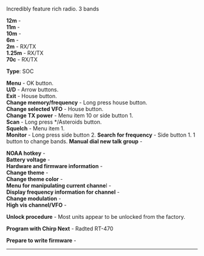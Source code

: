 Incredibly feature rich radio. 3 bands

**12m** -  
**11m** -  
**10m** -  
**6m** -  
**2m** -  RX/TX  
**1.25m** -  RX/TX  
**70c** -  RX/TX  

**Type**: SOC  

**Menu** -  OK button.  
**U/D** -  Arrow buttons.  
**Exit** -  House button.  
**Change memory/frequency** -  Long press house button.  
**Change selected VFO** -  House button.  
**Change TX power** -  Menu item 10 or side button 1.  
**Scan** -  Long press */Asteroids button.  
**Squelch** -  Menu item 1.  
**Monitor** -  Long press side button 2. 
**Search for frequency** -  Side button 1.  1 button to change bands. 
**Manual dial new talk group** -  



**NOAA hotkey** -  
**Battery voltage** -  
**Hardware and firmware information** -  
**Change theme** -  
**Change theme color** -  
**Menu for manipulating current channe**l -  
**Display frequency information for channel** -  
**Change modulation** -  
**High vis channel/VFO** -  


**Unlock procedure** -  Most units appear to be unlocked from the factory.  

**Program with Chirp Next** -  Radted RT-470

**Prepare to write firmware** -  
***
